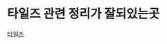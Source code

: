 
# 타일즈 관련 정리가 잘되있는곳
[타일즈](https://m.blog.naver.com/PostView.nhn?blogId=seangje&logNo=221603187292&proxyReferer=https:%2F%2Fwww.google.com%2F)
